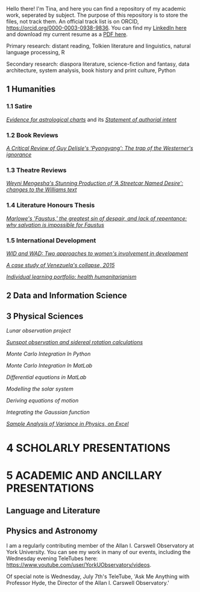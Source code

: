 
Hello there! I'm Tina, and here you can find a repository of my academic work, seperated by subject. The purpose of this repository is to store the files, not track them. An official track list is on ORCID, https://orcid.org/0000-0003-0938-9836.
You can find my [LinkedIn here](https://www.linkedin.com/in/cnguyen99/) and download my current resume as a [PDF here](https://github.com/TorontoYYZ/Portfolio/blob/main/Resume.pdf).

Primary research: distant reading, Tolkien literature and linguistics, natural language processing, R

Secondary research: diaspora literature, science-fiction and fantasy, data architecture, system analysis, book history and print culture, Python


## 1 Humanities

### 1.1 Satire


[*Evidence for astrological charts*](https://github.com/TorontoYYZ/Portfolio/blob/main/Satire_Paper.pdf) and its [*Statement of authorial intent*](https://github.com/TorontoYYZ/Portfolio/blob/main/Statement%20of%20Authorial%20Intent.pdf)

### 1.2 Book Reviews


[*A Critical Review of Guy Delisle's 'Pyongyang': The trap of the Westerner's ignorance*](https://github.com/TorontoYYZ/Portfolio/blob/main/A%20Critical%20Review%20of%20Guy%20Delisle's%20'Pyongyang'.pdf)

### 1.3 Theatre Reviews


[*Weyni Mengesha's Stunning Production of 'A Streetcar Named Desire': changes to the Williams text*](https://github.com/TorontoYYZ/Portfolio/blob/main/Review%20of%20'Streetcar'.pdf)

### 1.4 Literature Honours Thesis


[*Marlowe's 'Faustus,' the greatest sin of despair, and lack of repentance: why salvation is impossible for Faustus*](https://github.com/TorontoYYZ/Portfolio/blob/main/Nguyen.Christina.April.23.2021.pdf)

### 1.5 International Development


[*WID and WAD: Two approaches to women's involvement in development*](https://github.com/TorontoYYZ/Portfolio/blob/main/A%20Critical%20Approach%20to%20Women%20in%20Development%20(Essay%202).docx)


[*A case study of Venezuela's collapse, 2015*](https://github.com/TorontoYYZ/Portfolio/blob/main/Venezuela%20Policy.pdf)


[*Individual learning portfolio: health humanitarianism*](https://github.com/TorontoYYZ/Portfolio/blob/main/Individual%20Learning%20Portfolio%20-%20Final%20Project.pdf)

## 2 Data and Information Science

## 3 Physical Sciences

*Lunar observation project*

[*Sunspot observation and sidereal rotation calculations*](https://github.com/TorontoYYZ/Portfolio/blob/main/Sunspots%20Term%20Project%2C%20March%2029%2C%202021.pdf)

*Monte Carlo Integration In Python*

*Monte Carlo Integration In MatLab*

*Differential equations in MatLab*

*Modelling the solar system*

*Deriving equations of motion*

*Integrating the Gaussian function*

[*Sample Analysis of Variance in Physics, on Excel*](https://github.com/TorontoYYZ/Portfolio/blob/main/Sample%20ANOVA%20in%20physics.xlsx)



# 4 SCHOLARLY PRESENTATIONS

# 5 ACADEMIC AND ANCILLARY PRESENTATIONS
## Language and Literature
## Physics and Astronomy
I am a regularly contributing member of the Allan I. Carswell Observatory at York University. You can see my work in many of our events, including the Wednesday evening TeleTubes here: https://www.youtube.com/user/YorkUObservatory/videos. 

Of special note is Wednesday, July 7th's TeleTube, 'Ask Me Anything with Professor Hyde, the Director of the Allan I. Carswell Observatory.'
